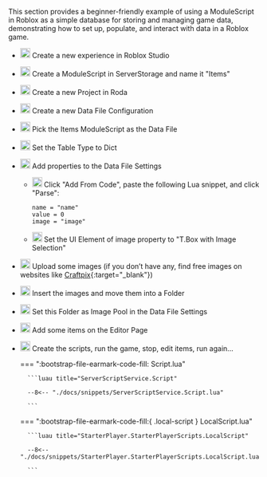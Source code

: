 This section provides a beginner-friendly example of using a ModuleScript in Roblox as a simple database for storing and managing game data, demonstrating how to set up, populate, and interact with data in a Roblox game.


- <img src="/roda-docs/img/Roblox_Studio_logo.svg" alt="Roda Logo" width="20" class="skip-lightbox"> Create a new experience in Roblox Studio
- <img src="/roda-docs/img/Roblox_Studio_logo.svg" alt="Roda Logo" width="20" class="skip-lightbox"> Create a ModuleScript in ServerStorage and name it "Items"
- <img src="/roda-docs/img/roda_logo_lightgray.svg" alt="Roda Logo" width="20" class="skip-lightbox"> Create a new Project in Roda
- <img src="/roda-docs/img/roda_logo_lightgray.svg" alt="Roda Logo" width="20" class="skip-lightbox"> Create a new Data File Configuration
- <img src="/roda-docs/img/roda_logo_lightgray.svg" alt="Roda Logo" width="20" class="skip-lightbox"> Pick the Items ModuleScript as the Data File
- <img src="/roda-docs/img/roda_logo_lightgray.svg" alt="Roda Logo" width="20" class="skip-lightbox"> Set the Table Type to Dict
- <img src="/roda-docs/img/roda_logo_lightgray.svg" alt="Roda Logo" width="20" class="skip-lightbox"> Add properties to the Data File Settings
    - <img src="/roda-docs/img/roda_logo_lightgray.svg" alt="Roda Logo" width="20" class="skip-lightbox"> Click "Add From Code", paste the following Lua snippet, and click "Parse":
        ```luau
        name = "name"
        value = 0
        image = "image"
        ```
    - <img src="/roda-docs/img/roda_logo_lightgray.svg" alt="Roda Logo" width="20" class="skip-lightbox"> Set the UI Element of image property to "T.Box with Image Selection"
- <img src="/roda-docs/img/Roblox_Studio_logo.svg" alt="Roda Logo" width="20" class="skip-lightbox"> Upload some images (if you don’t have any, find free images on websites like [Craftpix](https://craftpix.net/freebies/filter/free-icons-for-games/){:target="_blank"})
- <img src="/roda-docs/img/Roblox_Studio_logo.svg" alt="Roda Logo" width="20" class="skip-lightbox"> Insert the images and move them into a Folder
- <img src="/roda-docs/img/roda_logo_lightgray.svg" alt="Roda Logo" width="20" class="skip-lightbox"> Set this Folder as Image Pool in the Data File Settings
- <img src="/roda-docs/img/roda_logo_lightgray.svg" alt="Roda Logo" width="20" class="skip-lightbox"> Add some items on the Editor Page
- <img src="/roda-docs/img/Roblox_Studio_logo.svg" alt="Roda Logo" width="20" class="skip-lightbox"> Create the scripts, run the game, stop, edit items, run again...

    === ":bootstrap-file-earmark-code-fill: Script.lua"

        ```luau title="ServerScriptService.Script"

        --8<-- "./docs/snippets/ServerScriptService.Script.lua"

        ```

    === ":bootstrap-file-earmark-code-fill:{ .local-script } LocalScript.lua"

        ```luau title="StarterPlayer.StarterPlayerScripts.LocalScript"
        
        --8<-- "./docs/snippets/StarterPlayer.StarterPlayerScripts.LocalScript.lua"

        ```

